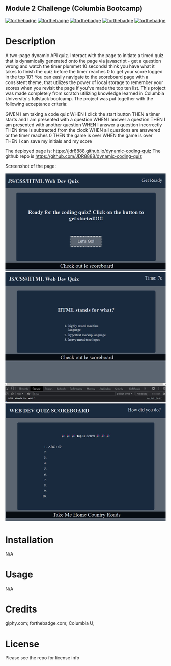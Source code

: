 ## Module 2 Challenge (Columbia Bootcamp)
[![forthebadge](https://forthebadge.com/images/badges/uses-html.svg)](https://forthebadge.com) [![forthebadge](https://forthebadge.com/images/badges/uses-css.svg)](https://forthebadge.com) [![forthebadge](https://forthebadge.com/images/badges/uses-js.svg)](https://forthebadge.com) [![forthebadge](https://forthebadge.com/images/badges/gluten-free.svg)](https://forthebadge.com) [![forthebadge](https://forthebadge.com/images/badges/uses-badges.svg)](https://forthebadge.com)

# Description
A two-page dynamic API quiz. Interact with the page to initiate a timed quiz that is dynamically generated onto the page via javascript - get a question wrong and watch the timer plummet 10 seconds! think you have what it takes to finish the quiz before the timer reaches 0 to get your score logged in the top 10? You can easily navigate to the scoreboard page with a consistent theme, that utilizes the power of local storage to remember your scores when you revisit the page if you've made the top ten list. 
This project was made completely from scratch utilizing knowledge learned in Columbia University's fullstack bootcamp. The project was put together with the following acceptance criteria:

GIVEN I am taking a code quiz
WHEN I click the start button
THEN a timer starts and I am presented with a question
WHEN I answer a question
THEN I am presented with another question
WHEN I answer a question incorrectly
THEN time is subtracted from the clock
WHEN all questions are answered or the timer reaches 0
THEN the game is over
WHEN the game is over
THEN I can save my initials and my score

The deployed page is: https://jdr8888.github.io/dynamic-coding-quiz
The github repo is https://github.com/JDR8888/dynamic-coding-quiz

Screenshot of the page:

![screenshot of project](/assets/screenshot-1.jpg)
![screenshot of project](/assets/screenshot-2.jpg)
![screenshot of project](/assets/screenshot-3.jpg)


# Installation
N/A
# Usage
N/A
# Credits
giphy.com; forthebadge.com; Columbia U;
# License
Please see the repo for license info